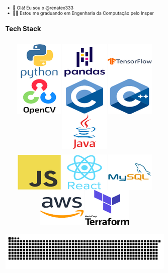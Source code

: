 <!--- 
![Renato-Gris](src/gris.gif)
<img src="src/cyberpunk.gif" width="100%"/>
--->
- 👋 Olá! Eu sou o @renatex333
- 👨‍🎓 Estou me graduando em Engenharia da Computação pelo Insper

##

## Tech Stack

<!---
Referência para os ícones: https://github.com/devicons/devicon/tree/master/icons
--->


<div align="center">
  <br>
  <img align="center" alt="Renato-Python" height="112" width="140" src="https://raw.githubusercontent.com/devicons/devicon/master/icons/python/python-original-wordmark.svg">
  <img align="center" alt="Renato-Pandas" height="112" width="140" src="https://raw.githubusercontent.com/devicons/devicon/master/icons/pandas/pandas-original-wordmark.svg">
  <img align="center" alt="Renato-TensorFlow" height="112" width="140" src="https://raw.githubusercontent.com/devicons/devicon/master/icons/tensorflow/tensorflow-original-wordmark.svg">
  <img align="center" alt="Renato-OpenCV" height="112" width="140" src="https://raw.githubusercontent.com/devicons/devicon/master/icons/opencv/opencv-original-wordmark.svg">
  <img align="center" alt="Renato-C" height="112" width="140" src="https://raw.githubusercontent.com/devicons/devicon/master/icons/c/c-original.svg">
  <img align="center" alt="Renato-CPP" height="112" width="140" src="https://raw.githubusercontent.com/devicons/devicon/master/icons/cplusplus/cplusplus-original.svg">
  <img align="center" alt="Renato-Java" height="112" width="140" src="https://raw.githubusercontent.com/devicons/devicon/master/icons/java/java-original-wordmark.svg">
  <br><br>
  <img align="center" alt="Renato-Js" height="112" width="140" src="https://raw.githubusercontent.com/devicons/devicon/master/icons/javascript/javascript-original.svg"> 
  <img align="center" alt="Renato-React" height="112" width="140" src="https://raw.githubusercontent.com/devicons/devicon/master/icons/react/react-original-wordmark.svg">
  <img align="center" alt="Renato-MySQL" height="112" width="140" src="https://raw.githubusercontent.com/devicons/devicon/master/icons/mysql/mysql-original-wordmark.svg">
  <img align="center" alt="Renato-AWS" height="112" width="140" src="https://raw.githubusercontent.com/devicons/devicon/master/icons/amazonwebservices/amazonwebservices-original-wordmark.svg">
  <img align="center" alt="Renato-Terraform" height="112" width="140" src="https://raw.githubusercontent.com/devicons/devicon/master/icons/terraform/terraform-original-wordmark.svg">
  <br>

<!--   <img align="center" alt="Renato-" height="112" width="140" src="">   -->

</div>
    
##

![Snake animation](https://github.com/renatex333/renatex333/blob/output/github-contribution-grid-snake.svg)
